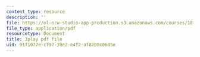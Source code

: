 ```yaml
---
content_type: resource
description: ''
file: https://ol-ocw-studio-app-production.s3.amazonaws.com/courses/18-s096-topics-in-mathematics-with-applications-in-finance-fall-2013/91f1077ecf9739e2e4f2af82b9c06d5e_IFUfFuyQlU.pdf
file_type: application/pdf
resourcetype: Document
title: 3play pdf file
uid: 91f1077e-cf97-39e2-e4f2-af82b9c06d5e
---
```

